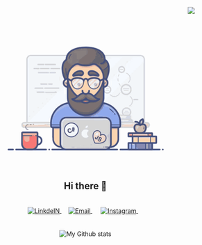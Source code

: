 <p align="right"> <img src="https://komarev.com/ghpvc/?username=preethampathi2305" /> </p>
<p align="center">
<br><img src="tenor.gif" width="400px"><br/><br/>

<h2 align="center">Hi there 👋</h2>

<br>
<div align="center">
<a href="https://www.linkedin.com/in/preetham-reddy-pathi-15349b11b/">
  <img align="center" alt="LinkdeIN" width="30px" src="https://cdn.jsdelivr.net/npm/simple-icons@v3/icons/linkedin.svg" />
</a>&nbsp;&nbsp;&nbsp;

<a href="mailto:pathip2305@gmail.com">
  <img align="center" alt="Email" width="30px" src="https://cdn.jsdelivr.net/npm/simple-icons@3.11.0/icons/gmail.svg" />
</a>&nbsp;&nbsp;&nbsp;&nbsp;

<a href="https://www.instagram.com/preetham_pathi/">
  <img align="center" alt="Instagram" width="30px" src="https://cdn.jsdelivr.net/npm/simple-icons@v3/icons/instagram.svg" />
</a>&nbsp;&nbsp;&nbsp;

</div >
<br>  
<br>  
<div align="center">
<img alt="My Github stats" align="center" border-radius="40px" width="800px" height="200px" src="https://github-readme-stats.vercel.app/api?username=preethampathi2305&count_private=true&show_icons=true&hide_border=true&theme=monokai" href="https://github.com/preethampathi2305"/>
</div>
<!--
**preethampathi2305/preethampathi2305** is a ✨ _special_ ✨ repository because its `README.md` (this file) appears on your GitHub profile.

Here are some ideas to get you started:

- 🔭 I’m currently working on ...
- 🌱 I’m currently learning ...
- 👯 I’m looking to collaborate on ...
- 🤔 I’m looking for help with ...
- 💬 Ask me about ...
- 📫 How to reach me: ...
- 😄 Pronouns: ...
- ⚡ Fun fact: ...
-->
